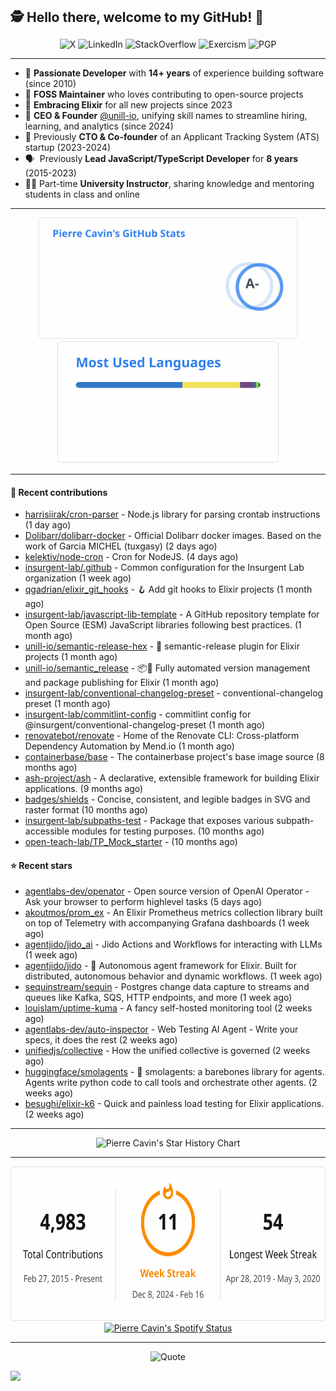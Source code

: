 <h2 style="display:inline" align="center">🕵️ Hello there, welcome to my GitHub! 👋</h2>
<br />
<p align="center">
    <a href="https://links.sherlox.io/gh-x" target="_blank" style="text-decoration: none;">
        <img src="https://img.shields.io/badge/-000000?style=flat-square&logo=X" alt="X">
    </a>
    <a href="https://links.sherlox.io/github-linkedin" target="_blank" style="text-decoration: none;">
        <img src="https://img.shields.io/badge/LinkedIn-0077b5?style=flat-square&logo=linkedin" alt="LinkedIn">
    </a>
    <a href="https://links.sherlox.io/github-stackoverflow" target="_blank" style="text-decoration: none;">
        <img src="https://img.shields.io/badge/StackOverflow-9a9c9f?style=flat-square&logo=StackOverflow" alt="StackOverflow">
    </a>
    <a href="https://links.sherlox.io/github-exercism" target="_blank" style="text-decoration: none;">
        <img src="https://img.shields.io/badge/Exercism-7600fe?style=flat-square&logo=Exercism" alt="Exercism">
    </a>
    <a href="https://pgp.mit.edu/pks/lookup?op=get&search=0x48D089FE8FC01A4E7E88EE9611567DFABCB9256E" target="_blank" style="text-decoration: none;">
        <img src="https://img.shields.io/badge/pgp-0x11567DFABCB9256E-313131?style=flat&labelColor=313131&color=313131" alt="PGP">
    </a>
</p>

---

<ul>
    <li>👴 <strong>Passionate Developer</strong> with <strong>14+ years</strong> of experience building software (since 2010)</li>
    <li>🫶 <strong>FOSS Maintainer</strong> who loves contributing to open-source projects</li>
    <li>💜 <strong>Embracing Elixir</strong> for all new projects since 2023</li>
    <li>👷 <strong>CEO & Founder</strong> <a href="https://github.com/unill-io">@unill-io</a>, unifying skill names to streamline hiring, learning, and analytics (since 2024)</li>
    <li>👔 Previously <strong>CTO & Co-founder</strong> of an Applicant Tracking System (ATS) startup (2023-2024)</li>
    <li>🗣&nbsp; Previously <strong>Lead JavaScript/TypeScript Developer</strong> for <strong>8 years</strong> (2015-2023)</li>
    <li>🧑‍🏫 Part-time <strong>University Instructor</strong>, sharing knowledge and mentoring students in class and online</a></li>
</ul>

---

<div align="center">
  <a href="https://github-readme-stats.sherlox.io" style="display: inline-block;">
    <img src="assets/stats.svg" alt="Pierre Cavin's Github stats" height="195px" />
  </a>
  
  <a href="https://github-readme-stats.sherlox.io" style="display: inline-block;">
    <img src="assets/top-langs.svg" alt="Pierre Cavin's Most used languages" height="195px" />
  </a>
</div>

---

#### 🫶 Recent contributions

- [harrisiirak/cron-parser](https://github.com/harrisiirak/cron-parser) - Node.js library for parsing crontab instructions (1 day ago)
- [Dolibarr/dolibarr-docker](https://github.com/Dolibarr/dolibarr-docker) - Official Dolibarr docker images. Based on the work of Garcia MICHEL (tuxgasy) (2 days ago)
- [kelektiv/node-cron](https://github.com/kelektiv/node-cron) - Cron for NodeJS. (4 days ago)
- [insurgent-lab/.github](https://github.com/insurgent-lab/.github) - Common configuration for the Insurgent Lab organization (1 week ago)
- [qgadrian/elixir_git_hooks](https://github.com/qgadrian/elixir_git_hooks) - 🪝 Add git hooks to Elixir projects (1 month ago)
- [insurgent-lab/javascript-lib-template](https://github.com/insurgent-lab/javascript-lib-template) - A GitHub repository template for Open Source (ESM) JavaScript libraries following best practices. (1 month ago)
- [unill-io/semantic-release-hex](https://github.com/unill-io/semantic-release-hex) - 🚢 semantic-release plugin for Elixir projects (1 month ago)
- [unill-io/semantic_release](https://github.com/unill-io/semantic_release) - 📦🚀 Fully automated version management and package publishing for Elixir (1 month ago)
- [insurgent-lab/conventional-changelog-preset](https://github.com/insurgent-lab/conventional-changelog-preset) - conventional-changelog preset (1 month ago)
- [insurgent-lab/commitlint-config](https://github.com/insurgent-lab/commitlint-config) - commitlint config for @insurgent/conventional-changelog-preset (1 month ago)
- [renovatebot/renovate](https://github.com/renovatebot/renovate) - Home of the Renovate CLI: Cross-platform Dependency Automation by Mend.io (1 month ago)
- [containerbase/base](https://github.com/containerbase/base) - The containerbase project's base image source (8 months ago)
- [ash-project/ash](https://github.com/ash-project/ash) - A declarative, extensible framework for building Elixir applications. (9 months ago)
- [badges/shields](https://github.com/badges/shields) - Concise, consistent, and legible badges in SVG and raster format (10 months ago)
- [insurgent-lab/subpaths-test](https://github.com/insurgent-lab/subpaths-test) - Package that exposes various subpath-accessible modules for testing purposes. (10 months ago)
- [open-teach-lab/TP_Mock_starter](https://github.com/open-teach-lab/TP_Mock_starter) -  (10 months ago)

#### ⭐ Recent stars

- [agentlabs-dev/openator](https://github.com/agentlabs-dev/openator) - Open source version of OpenAI Operator - Ask your browser to perform highlevel tasks (5 days ago)
- [akoutmos/prom_ex](https://github.com/akoutmos/prom_ex) - An Elixir Prometheus metrics collection library built on top of Telemetry with accompanying Grafana dashboards (1 week ago)
- [agentjido/jido_ai](https://github.com/agentjido/jido_ai) - Jido Actions and Workflows for interacting with LLMs (1 week ago)
- [agentjido/jido](https://github.com/agentjido/jido) - 🤖 Autonomous agent framework for Elixir. Built for distributed, autonomous behavior and dynamic workflows. (1 week ago)
- [sequinstream/sequin](https://github.com/sequinstream/sequin) - Postgres change data capture to streams and queues like Kafka, SQS, HTTP endpoints, and more (1 week ago)
- [louislam/uptime-kuma](https://github.com/louislam/uptime-kuma) - A fancy self-hosted monitoring tool (2 weeks ago)
- [agentlabs-dev/auto-inspector](https://github.com/agentlabs-dev/auto-inspector) - Web Testing AI Agent - Write your specs, it does the rest (2 weeks ago)
- [unifiedjs/collective](https://github.com/unifiedjs/collective) - How the unified collective is governed (2 weeks ago)
- [huggingface/smolagents](https://github.com/huggingface/smolagents) - 🤗 smolagents: a barebones library for agents. Agents write python code to call tools and orchestrate other agents. (2 weeks ago)
- [besughi/elixir-k6](https://github.com/besughi/elixir-k6) - Quick and painless load testing for Elixir applications. (2 weeks ago)

---

<p align="center">
    <a href="https://star-history.com/#sheerlox/import-from-esm,sheerlox/nodelix,sheerlox/elixir_renovate_demo_app,unill-io/semantic_release,unill-io/semantic-release-hex&type=Date" target="_blank" style="text-decoration: none;">
        <img src="https://api.star-history.com/svg?repos=sheerlox/import-from-esm,sheerlox/nodelix,sheerlox/elixir_renovate_demo_app,unill-io/semantic_release,unill-io/semantic-release-hex&type=Date" alt="Pierre Cavin's Star History Chart">
    </a>
</p>

---

<div align="center">
  <a href="https://github-readme-streak-stats.herokuapp.com" style="display: inline-block;">
    <img src="assets/streak-stats.svg" alt="Pierre Cavin's GitHub Streak Stats" height="247px" />
  </a>

  <a href="https://links.sherlox.io/github-spotify" style="display: inline-block;">
    <img src="https://spotify-github-profile.kittinanx.com/api/view?uid=6ridtm5cbc0y9bf5qmtqpoupv&cover_image=true&theme=default&show_offline=false&background_color=121212&interchange=true&bar_color_cover=true" alt="Pierre Cavin's Spotify Status" height="240px" />
  </a>
</div>

---

<!-- <div align="center">
  <a href="https://holopin.io/@sheerlox" style="display: inline-block;">
    <img src="https://holopin.me/sheerlox" alt="Pierre Cavin's Holopin badges" height="253px" />
  </a>
</div>

--- -->

<p align="center">
    <a href="https://github.com/piyushsuthar/github-readme-quotes" target="_blank" style="text-decoration: none;">
        <img src="https://quotes-github-readme.vercel.app/api?type=horizontal&quote=Inaction%20will%20cause%20a%20man%20to%20sink%20into%20the%20slough%20of%20despond%20and%20vanish%20without%20a%20trace.&author=Farley%20Mowat" alt="Quote">
    </a>
</p>

![](https://hit.yhype.me/github/profile?user_id=11234273)
